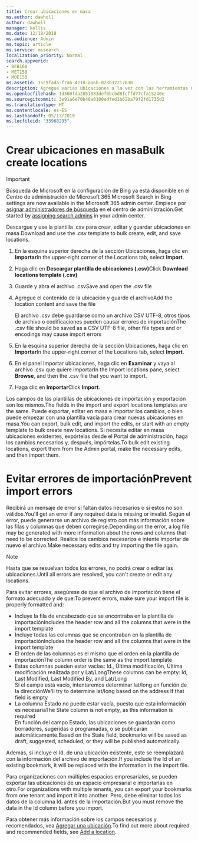 ```yaml
---
title: Crear ubicaciones en masa
ms.author: dawholl
author: dawholl
manager: kellis
ms.date: 12/18/2018
ms.audience: Admin
ms.topic: article
ms.service: mssearch
localization_priority: Normal
search.appverid:
- BFB160
- MET150
- MOE150
ms.assetid: 15c9fada-f7a6-4210-aa6b-028b32217830
description: Agregue varias ubicaciones a la vez con las herramientas de importación para el portal de administración de Búsqueda de Microsoft
ms.openlocfilehash: 1d360fda2851083def0bcbd8fcffd77cfa15240e
ms.sourcegitcommit: 3e91a6e70b48a0100adfed1b62ba79f2fd1735d2
ms.translationtype: HT
ms.contentlocale: es-ES
ms.lasthandoff: 05/13/2019
ms.locfileid: "33968295"
---
```

# <a name="bulk-create-locations"></a><span data-ttu-id="c3b85-103">Crear ubicaciones en masa</span><span class="sxs-lookup"><span data-stu-id="c3b85-103">Bulk create locations</span></span>

> [!IMPORTANT]
> <span data-ttu-id="c3b85-104">Búsqueda de Microsoft en la configuración de Bing ya está disponible en el Centro de administración de Microsoft 365.</span><span class="sxs-lookup"><span data-stu-id="c3b85-104">Microsoft Search in Bing settings are now available in the Microsoft 365 admin center.</span></span> <span data-ttu-id="c3b85-105">Empiece por [asignar administradores de búsqueda](https://docs.microsoft.com/es-ES/microsoftsearch/setup-microsoft-search#step-2-assign-search-admin-and-search-editor) en el centro de administración.</span><span class="sxs-lookup"><span data-stu-id="c3b85-105">Get started by [assigning search admins](https://docs.microsoft.com/en-us/microsoftsearch/setup-microsoft-search#step-2-assign-search-admin-and-search-editor) in your admin center.</span></span>
    
<span data-ttu-id="c3b85-106">Descargue y use la plantilla .csv para crear, editar y guardar ubicaciones en masa.</span><span class="sxs-lookup"><span data-stu-id="c3b85-106">Download and use the .csv template to bulk create, edit, and save locations.</span></span> 
  
1. <span data-ttu-id="c3b85-107">En la esquina superior derecha de la sección Ubicaciones, haga clic en **Importar**</span><span class="sxs-lookup"><span data-stu-id="c3b85-107">In the upper-right corner of the Locations tab, select **Import**.</span></span>
    
2. <span data-ttu-id="c3b85-108">Haga clic en **Descargar plantilla de ubicaciones (.csv)**</span><span class="sxs-lookup"><span data-stu-id="c3b85-108">Click **Download locations template (.csv)**</span></span>
    
3. <span data-ttu-id="c3b85-109">Guarde y abra el archivo .csv</span><span class="sxs-lookup"><span data-stu-id="c3b85-109">Save and open the .csv file</span></span>
    
4. <span data-ttu-id="c3b85-110">Agregue el contenido de la ubicación y guarde el archivo</span><span class="sxs-lookup"><span data-stu-id="c3b85-110">Add the location content and save the file</span></span>

    <span data-ttu-id="c3b85-111">El archivo .csv debe guardarse como un archivo CSV UTF-8, otros tipos de archivo o codificaciones pueden causar errores de importación</span><span class="sxs-lookup"><span data-stu-id="c3b85-111">The .csv file should be saved as a CSV UTF-8 file, other file types and or encodings may cause import errors</span></span>
    
5. <span data-ttu-id="c3b85-112">En la esquina superior derecha de la sección Ubicaciones, haga clic en **Importar**</span><span class="sxs-lookup"><span data-stu-id="c3b85-112">In the upper-right corner of the Locations tab, select **Import**.</span></span>
    
6. <span data-ttu-id="c3b85-113">En el panel Importar ubicaciones, haga clic en **Examinar** y vaya al archivo .csv que quiere importar</span><span class="sxs-lookup"><span data-stu-id="c3b85-113">In the Import locations pane, select **Browse**, and then the .csv file that you want to import.</span></span> 
    
7. <span data-ttu-id="c3b85-114">Haga clic en **Importar**</span><span class="sxs-lookup"><span data-stu-id="c3b85-114">Click **Import**.</span></span>

<span data-ttu-id="c3b85-115">Los campos de las plantillas de ubicaciones de importación y exportación son los mismos.</span><span class="sxs-lookup"><span data-stu-id="c3b85-115">The fields in the import and export locations templates are the same.</span></span> <span data-ttu-id="c3b85-116">Puede exportar, editar en masa e importar los cambios, o bien puede empezar con una plantilla vacía para crear nuevas ubicaciones en masa.</span><span class="sxs-lookup"><span data-stu-id="c3b85-116">You can export, bulk edit, and import the edits, or start with an empty template to bulk create new locations.</span></span> <span data-ttu-id="c3b85-117">Si necesita editar en masa ubicaciones existentes, expórtelas desde el Portal de administración, haga los cambios necesarios y, después, impórtelas.</span><span class="sxs-lookup"><span data-stu-id="c3b85-117">To bulk edit existing locations, export them from the Admin portal, make the necessary edits, and then import them.</span></span>

# <a name="prevent-import-errors"></a><span data-ttu-id="c3b85-118">Evitar errores de importación</span><span class="sxs-lookup"><span data-stu-id="c3b85-118">Prevent import errors</span></span>  
<span data-ttu-id="c3b85-119">Recibirá un mensaje de error si faltan datos necesarios o si estos no son válidos.</span><span class="sxs-lookup"><span data-stu-id="c3b85-119">You'll get an error if any required data is missing or invalid.</span></span> <span data-ttu-id="c3b85-120">Según el error, puede generarse un archivo de registro con más información sobre las filas y columnas que deben corregirse.</span><span class="sxs-lookup"><span data-stu-id="c3b85-120">Depending on the error, a log file may be generated with more information about the rows and columns that need to be corrected.</span></span> <span data-ttu-id="c3b85-121">Realice los cambios necesarios e intente importar de nuevo el archivo.</span><span class="sxs-lookup"><span data-stu-id="c3b85-121">Make necessary edits and try importing the file again.</span></span>
  
> [!NOTE]
> <span data-ttu-id="c3b85-122">Hasta que se resuelvan todos los errores, no podrá crear o editar las ubicaciones.</span><span class="sxs-lookup"><span data-stu-id="c3b85-122">Until all errors are resolved, you can't create or edit any locations.</span></span> 

<span data-ttu-id="c3b85-123">Para evitar errores, asegúrese de que el archivo de importación tiene el formato adecuado y de que:</span><span class="sxs-lookup"><span data-stu-id="c3b85-123">To prevent errors, make sure your import file is properly formatted and:</span></span>
- <span data-ttu-id="c3b85-124">Incluye la fila de encabezado que se encontraba en la plantilla de importación</span><span class="sxs-lookup"><span data-stu-id="c3b85-124">Includes the header row and all the columns that were in the import template</span></span>
- <span data-ttu-id="c3b85-125">Incluye todas las columnas que se encontraban en la plantilla de importación</span><span class="sxs-lookup"><span data-stu-id="c3b85-125">Includes the header row and all the columns that were in the import template</span></span>
- <span data-ttu-id="c3b85-126">El orden de las columnas es el mismo que el orden en la plantilla de importación</span><span class="sxs-lookup"><span data-stu-id="c3b85-126">The column order is the same as the import template</span></span>
- <span data-ttu-id="c3b85-127">Estas columnas pueden estar vacías: Id., Última modificación, Última modificación realizada por y Lat/Long</span><span class="sxs-lookup"><span data-stu-id="c3b85-127">These columns can be empty: Id, Last Modified, Last Modified By, and Lat/Long</span></span>  
<span data-ttu-id="c3b85-128">Si el campo está vacío, intentaremos determinar lat/long en función de la dirección</span><span class="sxs-lookup"><span data-stu-id="c3b85-128">We'll try to determine lat/long based on the address if that field is empty</span></span>
- <span data-ttu-id="c3b85-129">La columna Estado no puede estar vacía, puesto que esta información es necesaria</span><span class="sxs-lookup"><span data-stu-id="c3b85-129">The State column is not empty, as this information is required</span></span>  
<span data-ttu-id="c3b85-130">En función del campo Estado, las ubicaciones se guardarán como borradores, sugeridas o programadas, o se publicarán automáticamente.</span><span class="sxs-lookup"><span data-stu-id="c3b85-130">Based on the State field, bookmarks will be saved as draft, suggested, scheduled, or they will be published automatically.</span></span>

<span data-ttu-id="c3b85-131">Además, si incluye el Id. de una ubicación existente, este se reemplazará con la información del archivo de importación.</span><span class="sxs-lookup"><span data-stu-id="c3b85-131">If you include the Id of an existing bookmark, it will be replaced with the information in the import file.</span></span>

<span data-ttu-id="c3b85-132">Para organizaciones con múltiples espacios empresariales, se pueden exportar las ubicaciones de un espacio empresarial e importarlas en otro.</span><span class="sxs-lookup"><span data-stu-id="c3b85-132">For organizations with multiple tenants, you can export your bookmarks from one tenant and import it into another.</span></span> <span data-ttu-id="c3b85-133">Pero, debe eliminar todos los datos de la columna Id. antes de la importación.</span><span class="sxs-lookup"><span data-stu-id="c3b85-133">But you must remove the data in the Id column before you import.</span></span>
  
<span data-ttu-id="c3b85-134">Para obtener más información sobre los campos necesarios y recomendados, vea [Agregar una ubicación](add-a-location.md).</span><span class="sxs-lookup"><span data-stu-id="c3b85-134">To find out more about required and recommended fields, see [Add a location](add-a-location.md).</span></span>

  

